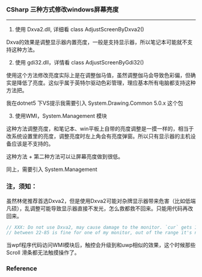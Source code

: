 ﻿### CSharp 三种方式修改windows屏幕亮度

---

1. 使用 Dxva2.dll, 详细看 class AdjustScreenByDxva2()

Dxva的效果是调整显示器内置亮度，一般是支持显示器，所以笔记本可能就不支持这种方法。

2. 使用 gdi32.dll，详情看 class AdjustScreenByGdi32()

使用这个方法修改亮度实际上是在调整伽马值，虽然调整伽马会导致色彩偏，但确实是降低了亮度。这似乎属于英特尔驱动色彩管理，理应基本所有电脑都支持这种方法把。

我在dotnet5 下VS提示我需要引入 System.Drawing.Common 5.0.x 这个包

3. 使用WMI，System.Management 模块

这种方法调整亮度，和笔记本、win平板上自带的亮度调整是一摸一样的，相当于改系统设置里的亮度，调整亮度时左上角会有亮度弹窗。所以只有显示器的主机设备应该是不支持的。

这种方法 + 第二种方法可以让屏幕亮度做到很低。

同上，需要引入 System.Management

### 注，须知：

虽然林佬推荐首选Dxva2，但是使用Dxva2可能对杂牌显示器带来危害（比如低端凡硕），乱调整可能导致显示器直接不发光，怎么救都救不回来。只能用代码再改回来。

``` csharp
// XXX: Do not use Dxva2, may cause damage to the monitor. `cur` gets 100 first time, set `min`, `max` 
// between 22-85 is fine for one of my monitor, out of the range it's not glow anymore.
```

当wpf程序代码访问WMI模块后，触控会升级到和uwp相似的效果，这个时候那些Scroll 滑条都无法触摸操作了。

### Reference
>
>
